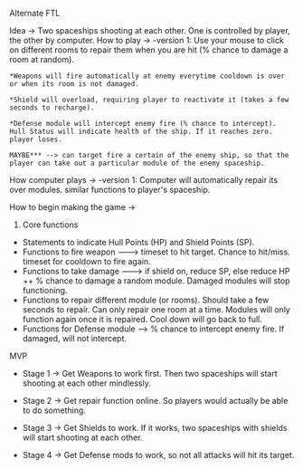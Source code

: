 Alternate FTL

Idea -> Two spaceships shooting at each other. One is controlled by player, the other by computer.
How to play -> 
	-version 1: Use your mouse to click on different rooms to repair them when you are hit (% chance to damage a room at random).
	
	*Weapons will fire automatically at enemy everytime cooldown is over or when its room is not damaged.
	
	*Shield will overload, requiring player to reactivate it (takes a few seconds to recharge).
	
	*Defense module will intercept enemy fire (% chance to intercept).
	Hull Status will indicate health of the ship. If it reaches zero. player loses.

	MAYBE*** --> can target fire a certain of the enemy ship, so that the player can take out a particular module of the enemy spaceship.

How computer plays ->
	-version 1: Computer will automatically repair its over modules. similar functions to player's spaceship.

How to begin making the game ->

1. Core functions
- Statements to indicate Hull Points (HP) and Shield Points (SP).
- Functions to fire weapon ---> timeset to hit target. Chance to hit/miss. timeset for cooldown to fire again.
- Functions to take damage ---> if shield on, reduce SP, else reduce HP ++ % chance to damage a random module. Damaged modules will stop functioning.
- Functions to repair different module (or rooms). Should take a few seconds to repair. Can only repair one room at a time. Modules will only function again once it is repaired. Cool down will go back to full. 
- Functions for Defense module --> % chance to intercept enemy fire. If damaged, will not intercept.

MVP 
- Stage 1
-> Get Weapons to work first. Then two spaceships will start shooting at each other mindlessly. 

- Stage 2
-> Get repair function online. So players would actually be able to do something.

- Stage 3
-> Get Shields to work. If it works, two spaceships with shields will start shooting at each other.

- Stage 4
-> Get Defense mods to work, so not all attacks will hit its target.